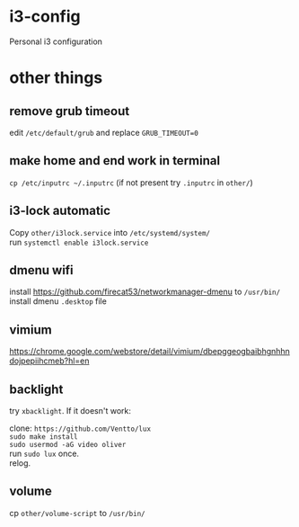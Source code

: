 # i3-config
Personal i3 configuration

# other things

## remove grub timeout
edit `/etc/default/grub` and replace `GRUB_TIMEOUT=0`

## make home and end work in terminal
`cp /etc/inputrc ~/.inputrc`
(if not present try `.inputrc` in `other/`)

## i3-lock automatic
Copy `other/i3lock.service` into `/etc/systemd/system/`  
run `systemctl enable i3lock.service`  

## dmenu wifi
install https://github.com/firecat53/networkmanager-dmenu to `/usr/bin/`  
install dmenu `.desktop` file

## vimium
https://chrome.google.com/webstore/detail/vimium/dbepggeogbaibhgnhhndojpepiihcmeb?hl=en

## backlight 
try `xbacklight`. If it doesn't work:  
  
clone: `https://github.com/Ventto/lux`  
`sudo make install`  
`sudo usermod -aG video oliver`  
run `sudo lux` once.  
relog.  

## volume
cp `other/volume-script` to `/usr/bin/`
